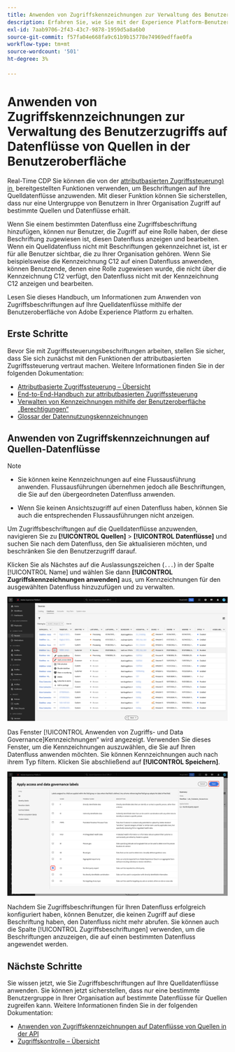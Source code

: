```yaml
---
title: Anwenden von Zugriffskennzeichnungen zur Verwaltung des Benutzerzugriffs auf Datenflüsse von Quellen in der Benutzeroberfläche
description: Erfahren Sie, wie Sie mit der Experience Platform-Benutzeroberfläche Zugriffsbeschriftungen anwenden und den Benutzerzugriff auf Ihre Quelldatenflüsse verwalten können.
exl-id: 7aab9706-2f43-43c7-9878-1959d5a8a6b0
source-git-commit: f57fa04e668fa9c61b9b15778e74969edffae0fa
workflow-type: tm+mt
source-wordcount: '501'
ht-degree: 3%

---
```


# Anwenden von Zugriffskennzeichnungen zur Verwaltung des Benutzerzugriffs auf Datenflüsse von Quellen in der Benutzeroberfläche

Real-Time CDP Sie können die von der [attributbasierten Zugriffssteuerung) in &#x200B;](../../../access-control/abac/overview.md) bereitgestellten Funktionen verwenden, um Beschriftungen auf Ihre Quelldatenflüsse anzuwenden. Mit dieser Funktion können Sie sicherstellen, dass nur eine Untergruppe von Benutzern in Ihrer Organisation Zugriff auf bestimmte Quellen und Datenflüsse erhält.

Wenn Sie einem bestimmten Datenfluss eine Zugriffsbeschriftung hinzufügen, können nur Benutzer, die Zugriff auf eine Rolle haben, der diese Beschriftung zugewiesen ist, diesen Datenfluss anzeigen und bearbeiten. Wenn ein Quelldatenfluss nicht mit Beschriftungen gekennzeichnet ist, ist er für alle Benutzer sichtbar, die zu Ihrer Organisation gehören. Wenn Sie beispielsweise die Kennzeichnung C12 auf einen Datenfluss anwenden, können Benutzende, denen eine Rolle zugewiesen wurde, die nicht über die Kennzeichnung C12 verfügt, den Datenfluss nicht mit der Kennzeichnung C12 anzeigen und bearbeiten.

Lesen Sie dieses Handbuch, um Informationen zum Anwenden von Zugriffsbeschriftungen auf Ihre Quelldatenflüsse mithilfe der Benutzeroberfläche von Adobe Experience Platform zu erhalten.

## Erste Schritte

Bevor Sie mit Zugriffssteuerungsbeschriftungen arbeiten, stellen Sie sicher, dass Sie sich zunächst mit den Funktionen der attributbasierten Zugriffssteuerung vertraut machen. Weitere Informationen finden Sie in der folgenden Dokumentation:

* [Attributbasierte Zugriffssteuerung – Übersicht](../../../access-control/abac/overview.md)
* [End-to-End-Handbuch zur attributbasierten Zugriffssteuerung](../../../access-control/abac/end-to-end-guide.md)
* [Verwalten von Kennzeichnungen mithilfe der Benutzeroberfläche „Berechtigungen“](../../../access-control/abac/ui/labels.md)
* [Glossar der Datennutzungskennzeichnungen](../../../data-governance/labels/reference.md)

## Anwenden von Zugriffskennzeichnungen auf Quellen-Datenflüsse

>[!NOTE]
>
>* Sie können keine Kennzeichnungen auf eine Flussausführung anwenden. Flussausführungen übernehmen jedoch alle Beschriftungen, die Sie auf den übergeordneten Datenfluss anwenden.
>
>* Wenn Sie keinen Ansichtszugriff auf einen Datenfluss haben, können Sie auch die entsprechenden Flussausführungen nicht anzeigen.

Um Zugriffsbeschriftungen auf die Quelldatenflüsse anzuwenden, navigieren Sie zu **[!UICONTROL Quellen]** > **[!UICONTROL Datenflüsse]** und suchen Sie nach dem Datenfluss, den Sie aktualisieren möchten, und beschränken Sie den Benutzerzugriff darauf.

Klicken Sie als Nächstes auf die Auslassungszeichen (`...`) in der Spalte [!UICONTROL Name] und wählen Sie dann **[!UICONTROL Zugriffskennzeichnungen anwenden]** aus, um Kennzeichnungen für den ausgewählten Datenfluss hinzuzufügen und zu verwalten.

![Die Seite „Datenflüsse“ in Quellen, auf der die Option „Zugriffskennzeichnungen anwenden“ ausgewählt ist.](../../images/tutorials/labels/apply_access_labels.png)

Das Fenster [!UICONTROL Anwenden von Zugriffs- und Data Governance]Kennzeichnungen“ wird angezeigt. Verwenden Sie dieses Fenster, um die Kennzeichnungen auszuwählen, die Sie auf Ihren Datenfluss anwenden möchten. Sie können Kennzeichnungen auch nach ihrem Typ filtern. Klicken Sie abschließend auf **[!UICONTROL Speichern]**.

![Das Fenster mit den Data Governance-Beschriftungen, wobei die C2-Beschriftung ausgewählt ist.](../../images/tutorials/labels/labels_window.png)

Nachdem Sie Zugriffsbeschriftungen für Ihren Datenfluss erfolgreich konfiguriert haben, können Benutzer, die keinen Zugriff auf diese Beschriftung haben, den Datenfluss nicht mehr abrufen. Sie können auch die Spalte [!UICONTROL Zugriffsbeschriftungen] verwenden, um die Beschriftungen anzuzeigen, die auf einen bestimmten Datenfluss angewendet werden.

## Nächste Schritte

Sie wissen jetzt, wie Sie Zugriffsbeschriftungen auf Ihre Quelldatenflüsse anwenden. Sie können jetzt sicherstellen, dass nur eine bestimmte Benutzergruppe in Ihrer Organisation auf bestimmte Datenflüsse für Quellen zugreifen kann. Weitere Informationen finden Sie in der folgenden Dokumentation:

* [Anwenden von Zugriffskennzeichnungen auf Datenflüsse von Quellen in der API](../api/labels.md)
* [Zugriffskontrolle – Übersicht](../../../access-control/home.md)
